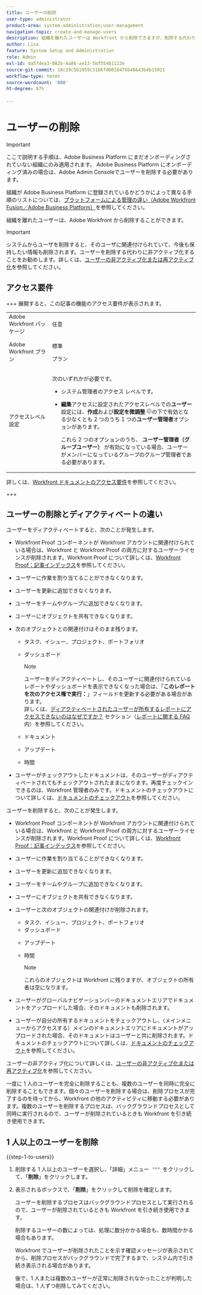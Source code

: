 ```yaml
---
title: ユーザーの削除
user-type: administrator
product-area: system-administration;user-management
navigation-topic: create-and-manage-users
description: 組織を離れたユーザーは Workfront から削除できますが、削除する代わりにディアクティベートすることをお勧めします。
author: Lisa
feature: System Setup and Administration
role: Admin
exl-id: da57dea3-082b-4a86-ae13-5bf55401122e
source-git-commit: 18c39c5b1959c31b6fd0018476b48643b4b15021
workflow-type: tm+mt
source-wordcount: '808'
ht-degree: 87%

---
```


# ユーザーの削除

>[!IMPORTANT]
>
>ここで説明する手順は、Adobe Business Platform にまだオンボーディングされていない組織にのみ適用されます。 Adobe Business Platform にオンボーディング済みの場合は、Adobe Admin Consoleでユーザーを削除する必要があります。
>
>組織が Adobe Business Platform に登録されているかどうかによって異なる手順のリストについては、[プラットフォームによる管理の違い（Adobe Workfront Fusion／Adobe Business Platform）](../../../administration-and-setup/get-started-wf-administration/actions-in-admin-console.md)を参照してください。

組織を離れたユーザーは、Adobe Workfront から削除することができます。

>[!IMPORTANT]
>
>システムからユーザを削除すると、そのユーザに関連付けられていて、今後も保持したい情報も削除されます。ユーザーを削除する代わりに非アクティブ化することをお勧めします。詳しくは、[ユーザーの非アクティブ化または再アクティブ化](../../../administration-and-setup/add-users/create-and-manage-users/deactivate-a-user.md)を参照してください。
<!--
>* The procedure described on this page applies only to organizations that have not yet been onboarded to the Admin Console. If your organization has been onboarded to the Adobe Admin Console, you must perform this action through the Adobe Admin Console.
>
>Deleting a user from the [!DNL Adobe Admin Console] deactivates the user in [!DNL Workfront], but does not delete them from [!DNL Workfront].
>
>  For instructions on deleting a user in the Adobe Admin Console, see the section "Permanently delete users" in the article [Manage users individually](https://helpx.adobe.com/jp/enterprise/using/manage-users-individually.html) or contact your Adobe Admin Console Administrator.
>
>  For a list of procedures that differ based on whether your organization has been onboarded to the Adobe Admin Console, see [Platform-based administration differences (Adobe Workfront/Adobe Business Platform)](../../../administration-and-setup/get-started-wf-administration/actions-in-admin-console.md).
>
-->

## アクセス要件

+++ 展開すると、この記事の機能のアクセス要件が表示されます。

<table style="table-layout:auto"> 
 <col> 
 <col> 
 <tbody> 
  <tr> 
   <td>Adobe Workfront パッケージ</td> 
   <td><p>任意</p></td> 
  </tr> 
  <tr> 
   <td>Adobe Workfront プラン</td> 
   <td><p>標準</p><p>プラン</p></td> 
  </tr> 
  <tr> 
   <td>アクセスレベル設定</td> 
   <td> <p>次のいずれかが必要です。</p> 
    <ul> 
     <li> <p>システム管理者のアクセス レベルです。 </li> 
     <li> <p><b>編集</b>アクセスに設定されたアクセスレベルでの<b>ユーザー</b>設定には、<b>作成</b>および<b>設定を微調整</b> <img src="assets/gear-icon-in-access-levels.png">の下で有効となる少なくとも 2 つのうち 1 つの<b>ユーザー管理者</b>オプションがあります。 </p> <p>これら 2 つのオプションのうち、<b> ユーザー管理者（グループユーザー） </b> が有効になっている場合、ユーザーがメンバーになっているグループのグループ管理者である必要があります。</p> </li> 
    </ul> </td> 
  </tr> 
 </tbody> 
</table>

詳しくは、[Workfront ドキュメントのアクセス要件](/help/quicksilver/administration-and-setup/add-users/access-levels-and-object-permissions/access-level-requirements-in-documentation.md)を参照してください。

+++

## ユーザーの削除とディアクティベートの違い

ユーザーをディアクティベートすると、次のことが発生します。

* Workfront Proof コンポーネントが Workfront アカウントに関連付けられている場合は、Workfront と Workfront Proof の両方に対するユーザーライセンスが削除されます。Workfront Proof について詳しくは、[Workfront Proof：記事インデックス](../../../workfront-proof/workfront-proof.md)を参照してください。
* ユーザーに作業を割り当てることができなくなります。
* ユーザーを更新に追加できなくなります。
* ユーザーをチームやグループに追加できなくなります。
* ユーザーにオブジェクトを共有できなくなります。
* 次のオブジェクトとの関連付けはそのまま残ります。

   * タスク、イシュー、プロジェクト、ポートフォリオ
   * ダッシュボード

     >[!NOTE]
     >
     >ユーザーをディアクティベートし、そのユーザーに関連付けられているレポートやダッシュボードを表示できなくなった場合は、「**このレポートを次のアクセス権で実行：**」フィールドを更新する必要がある場合があります。\
     >詳しくは、[ディアクティベートされたユーザーが所有するレポートにアクセスできないのはなぜですか？](../../../reports-and-dashboards/reports/tips-tricks-and-troubleshooting/reports-faq.md#why) セクション（[レポートに関する FAQ](../../../reports-and-dashboards/reports/tips-tricks-and-troubleshooting/reports-faq.md)内）を参照してください。

   * ドキュメント
   * アップデート
   * 時間

* ユーザーがチェックアウトしたドキュメントは、そのユーザーがディアクティベートされてもチェックアウトされたままになります。再度チェックインできるのは、Workfront 管理者のみです。ドキュメントのチェックアウトについて詳しくは、[ドキュメントのチェックアウト](../../../documents/managing-documents/check-out-documents.md)を参照してください。

ユーザーを削除すると、次のことが発生します。

* Workfront Proof コンポーネントが Workfront アカウントに関連付けられている場合は、Workfront と Workfront Proof の両方に対するユーザーライセンスが削除されます。Workfront Proof について詳しくは、[Workfront Proof：記事インデックス](../../../workfront-proof/workfront-proof.md)を参照してください。
* ユーザーに作業を割り当てることができなくなります。
* ユーザーを更新に追加できなくなります。
* ユーザーをチームやグループに追加できなくなります。
* ユーザーにオブジェクトを共有できなくなります。
* ユーザーと次のオブジェクトの関連付けが削除されます。

   * タスク、イシュー、プロジェクト、ポートフォリオ
   * ダッシュボード

  <!--
     >[!NOTE]
     >
     >You also lose access to custom sections that contained dashboards associated to the deleted user.  
     >To learn more, see the [How do I access a dashboard that contains a report owned by a deleted user?](../../../reports-and-dashboards/reports/tips-tricks-and-troubleshooting/reports-faq.md#how) section of the [Reports FAQs](../../../reports-and-dashboards/reports/tips-tricks-and-troubleshooting/reports-faq.md) article.
     -->

   * アップデート
   * 時間

     >[!NOTE]
     >
     >これらのオブジェクトは Workfront に残りますが、オブジェクトの所有者は空になります。

* ユーザーがグローバルナビゲーションバーのドキュメントエリアでドキュメントをアップロードした場合、そのドキュメントも削除されます。
* ユーザーが自分の所有するドキュメントをチェックアウトし、（メインメニューからアクセスする）メインのドキュメントエリアにドキュメントがアップロードされた場合、そのドキュメントはユーザーと共に削除されます。ドキュメントのチェックアウトについて詳しくは、[ドキュメントのチェックアウト](../../../documents/managing-documents/check-out-documents.md)を参照してください。

ユーザーの非アクティブ化について詳しくは、[ユーザーの非アクティブ化または再アクティブ化](../../../administration-and-setup/add-users/create-and-manage-users/deactivate-a-user.md)を参照してください。

一度に 1 人のユーザーを完全に削除することも、複数のユーザーを同時に完全に削除することもできます。個々のユーザーを削除する場合は、削除プロセスが完了するのを待ってから、Workfront の他のアクティビティに移動する必要があります。複数のユーザーを削除するプロセスは、バックグラウンドプロセスとして同時に実行されるので、ユーザーが削除されているときも Workfront を引き続き使用できます。

## 1 人以上のユーザーを削除

{{step-1-to-users}}

1. 削除する 1 人以上のユーザーを選択し、「詳細」メニュー ![&#x200B; 詳細アイコン &#x200B;](assets/more-icon.png) をクリックして、「**削除**」をクリックします。
1. 表示されるボックスで、「**削除**」をクリックして削除を確定します。

   ユーザーを削除するプロセスはバックグラウンドプロセスとして実行されるので、ユーザーが削除されているときも Workfront を引き続き使用できます。

   削除するユーザーの数によっては、処理に数分かかる場合も、数時間かかる場合もあります。

   Workfront でユーザーが削除されたことを示す確認メッセージが表示されてから、削除プロセスがバックグラウンドで完了するまで、システム内で引き続き表示される場合があります。

   後で、1 人または複数のユーザーが正常に削除されなかったことが判明した場合は、1 人ずつ削除してみてください。
